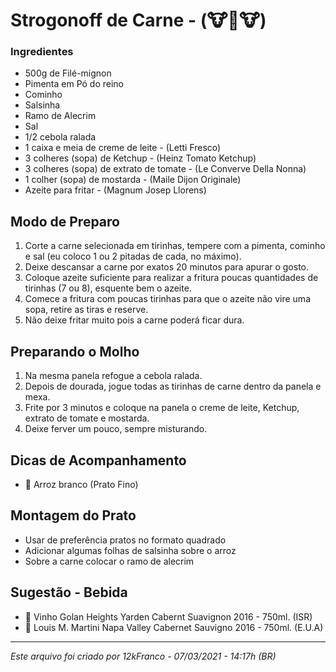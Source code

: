 # Strogonoff de Carne​ ​-​ (:cow::cow2::cow:)

### Ingredientes

- 500g de Filé-mignon
- Pimenta em Pó do reino
- Cominho
- Salsinha
- Ramo de Alecrim
- Sal
- 1/2 cebola ralada
- 1 caixa e meia de creme de leite  - (Letti Fresco)
- 3 colheres (sopa) de Ketchup - (Heinz  Tomato Ketchup)
- 3 colheres (sopa) de extrato de tomate - (Le Converve Della Nonna)
- 1 colher (sopa) de mostarda  - (Maile Dijon Originale)  
- Azeite para fritar - (Magnum Josep Llorens)

## Modo de Preparo

1.   Corte a carne selecionada em tirinhas, tempere com a pimenta, cominho e sal (eu coloco 1 ou 2 pitadas de cada, no máximo).
2.   Deixe descansar a carne por exatos 20 minutos para apurar o gosto.
3.   Coloque azeite suficiente para realizar a fritura poucas quantidades de tirinhas (7 ou 8), esquente bem o azeite.
4.   Comece a fritura com poucas tirinhas para que o azeite não vire uma sopa, retire as tiras e reserve.
5.   Não deixe fritar muito pois a carne poderá ficar dura.

## Preparando  o Molho

1. Na mesma panela refogue a cebola ralada.
2. Depois de dourada, jogue todas as tirinhas de carne dentro da panela e mexa.
3. Frite por 3 minutos e coloque na panela o creme de leite, Ketchup, extrato de tomate e mostarda.
4. Deixe ferver um pouco, sempre misturando.

## Dicas de Acompanhamento

- :rice: Arroz branco (Prato Fino)

## Montagem do Prato

- Usar de preferência pratos no formato quadrado
- Adicionar algumas folhas de salsinha sobre o arroz
- Sobre a carne colocar o ramo de alecrim

## Sugestão - Bebida

- :wine_glass: Vinho Golan Heights Yarden Cabernt Suavignon 2016  - 750ml. (ISR)
- :wine_glass: Louis M. Martini Napa Valley Cabernet Sauvigno 2016 - 750ml.  (E.U.A)

------------------------------------------------------------------------------------------------------------------------------------------------------------------------------------

*Este arquivo foi criado por 12kFranco - 07/03/2021 - 14:17h (BR)*